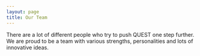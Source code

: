 ```yaml
---
layout: page
title: Our Team
---
```


There are a lot of different people who try to push QUEST one step further. 
We are proud to be a team with various strengths, personalities and lots of innovative ideas.
